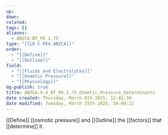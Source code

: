 ```yaml
---
up: 
down: 
related: 
tags: []
aliases:
  - ANZCA.BT_PO 1.75
type: "[[LO.C.PEX.ANZCA]]"
order:
  - "[[Define]]"
  - "[[Outline]]"
field:
  - "[[Fluids and Electrolytes]]"
  - "[[Osmotic Pressure]]"
  - "[[Physiology]]"
dg-publish: true
title: ANZCA.9.4_BT_PO.1.75_Osmotic_Pressure_Determinants
date created: Thursday, March 6th 2025, 12:41:30
date modified: Tuesday, March 25th 2025, 16:09:22
---
```


[[Define]] [[osmotic pressure]] and [[Outline]] the [[factors]] that [[determine]] it.
